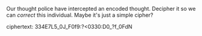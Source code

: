 Our thought police have intercepted an encoded thought. Decipher it so we can *correct* this individual. Maybe it's just a simple cipher?

ciphertext: 334E7L5\_0J\_F0f9:?<0330:D0_?f\_0FdN
